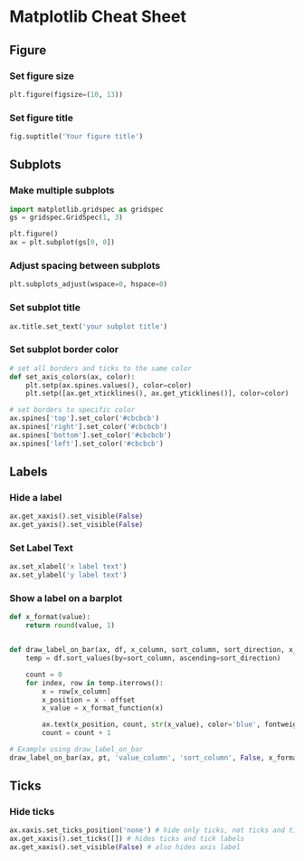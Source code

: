 # Matplotlib Cheat Sheet

## Figure

### Set figure size
```python
plt.figure(figsize=(10, 13))
```
### Set figure title
```python
fig.suptitle('Your figure title')
```

## Subplots

### Make multiple subplots
```python
import matplotlib.gridspec as gridspec
gs = gridspec.GridSpec(1, 3)

plt.figure()
ax = plt.subplot(gs[0, 0])
```

### Adjust spacing between subplots
```python
plt.subplots_adjust(wspace=0, hspace=0)
```
### Set subplot title
```python
ax.title.set_text('your subplot title')
```

### Set subplot border color

```python
# set all borders and ticks to the same color
def set_axis_colors(ax, color):
    plt.setp(ax.spines.values(), color=color)
    plt.setp([ax.get_xticklines(), ax.get_yticklines()], color=color)

# set borders to specific color
ax.spines['top'].set_color('#cbcbcb')
ax.spines['right'].set_color('#cbcbcb')
ax.spines['bottom'].set_color('#cbcbcb')
ax.spines['left'].set_color('#cbcbcb')
```



## Labels

### Hide a label
```python
ax.get_xaxis().set_visible(False)
ax.get_yaxis().set_visible(False)
```

### Set Label Text

```python	
ax.set_xlabel('x label text')
ax.set_ylabel('y label text')
```

### Show a label on a barplot

```python
def x_format(value):
    return round(value, 1)


def draw_label_on_bar(ax, df, x_column, sort_column, sort_direction, x_format_function, offset):
    temp = df.sort_values(by=sort_column, ascending=sort_direction)

    count = 0
    for index, row in temp.iterrows():
        x = row[x_column]
        x_position = x - offset
        x_value = x_format_function(x)

        ax.text(x_position, count, str(x_value), color='blue', fontweight='bold')
        count = count + 1

# Example using draw_label_on_bar
draw_label_on_bar(ax, pt, 'value_column', 'sort_column', False, x_format, 0)
```

## Ticks

### Hide ticks

```python
ax.xaxis.set_ticks_position('none') # hide only ticks, not ticks and tick labels
ax.get_xaxis().set_ticks([]) # hides ticks and tick labels
ax.get_xaxis().set_visible(False) # also hides axis label
```

